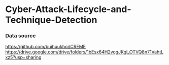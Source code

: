 # Cyber-Attack-Lifecycle-and-Technique-Detection

### Data source
https://github.com/buihuukhoi/CREME<br>
https://drive.google.com/drive/folders/1bEsx64H2vogJKgI_OTVQ8n71VahtLxz5?usp=sharing